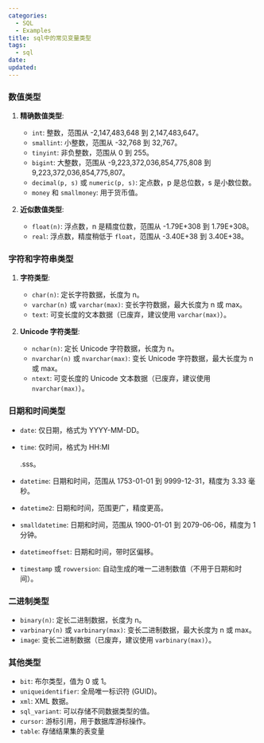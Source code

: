 ```yaml
---
categories:
  - SQL
  - Examples
title: sql中的常见变量类型
tags:
  - sql
date:
updated:
---
```


### 数值类型

1. **精确数值类型**:
    
    - `int`: 整数，范围从 -2,147,483,648 到 2,147,483,647。
    - `smallint`: 小整数，范围从 -32,768 到 32,767。
    - `tinyint`: 非负整数，范围从 0 到 255。
    - `bigint`: 大整数，范围从 -9,223,372,036,854,775,808 到 9,223,372,036,854,775,807。
    - `decimal(p, s)` 或 `numeric(p, s)`: 定点数，p 是总位数，s 是小数位数。
    - `money` 和 `smallmoney`: 用于货币值。
2. **近似数值类型**:
    
    - `float(n)`: 浮点数，n 是精度位数，范围从 -1.79E+308 到 1.79E+308。
    - `real`: 浮点数，精度稍低于 `float`，范围从 -3.40E+38 到 3.40E+38。

### 字符和字符串类型

1. **字符类型**:
    
    - `char(n)`: 定长字符数据，长度为 n。
    - `varchar(n)` 或 `varchar(max)`: 变长字符数据，最大长度为 n 或 max。
    - `text`: 可变长度的文本数据（已废弃，建议使用 `varchar(max)`）。
2. **Unicode 字符类型**:
    
    - `nchar(n)`: 定长 Unicode 字符数据，长度为 n。
    - `nvarchar(n)` 或 `nvarchar(max)`: 变长 Unicode 字符数据，最大长度为 n 或 max。
    - `ntext`: 可变长度的 Unicode 文本数据（已废弃，建议使用 `nvarchar(max)`）。

### 日期和时间类型

- `date`: 仅日期，格式为 YYYY-MM-DD。
    
- `time`: 仅时间，格式为 HH:MI
    
    .sss。
    
- `datetime`: 日期和时间，范围从 1753-01-01 到 9999-12-31，精度为 3.33 毫秒。
    
- `datetime2`: 日期和时间，范围更广，精度更高。
    
- `smalldatetime`: 日期和时间，范围从 1900-01-01 到 2079-06-06，精度为 1 分钟。
    
- `datetimeoffset`: 日期和时间，带时区偏移。
    
- `timestamp` 或 `rowversion`: 自动生成的唯一二进制数值（不用于日期和时间）。
    

### 二进制类型

- `binary(n)`: 定长二进制数据，长度为 n。
- `varbinary(n)` 或 `varbinary(max)`: 变长二进制数据，最大长度为 n 或 max。
- `image`: 变长二进制数据（已废弃，建议使用 `varbinary(max)`）。

### 其他类型

- `bit`: 布尔类型，值为 0 或 1。
- `uniqueidentifier`: 全局唯一标识符 (GUID)。
- `xml`: XML 数据。
- `sql_variant`: 可以存储不同数据类型的值。
- `cursor`: 游标引用，用于数据库游标操作。
- `table`: 存储结果集的表变量